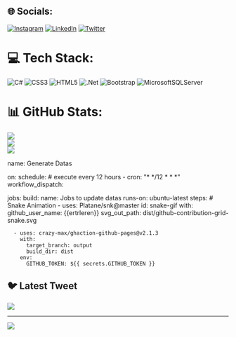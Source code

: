 
## 🌐 Socials:
[![Instagram](https://img.shields.io/badge/Instagram-%23E4405F.svg?logo=Instagram&logoColor=white)](https://instagram.com/ertrleren) [![LinkedIn](https://img.shields.io/badge/LinkedIn-%230077B5.svg?logo=linkedin&logoColor=white)](https://linkedin.com/in/ertrleren) [![Twitter](https://img.shields.io/badge/Twitter-%231DA1F2.svg?logo=Twitter&logoColor=white)](https://twitter.com/ertrleren) 

# 💻 Tech Stack:
![C#](https://img.shields.io/badge/c%23-%23239120.svg?style=plastic&logo=c-sharp&logoColor=white) ![CSS3](https://img.shields.io/badge/css3-%231572B6.svg?style=plastic&logo=css3&logoColor=white) ![HTML5](https://img.shields.io/badge/html5-%23E34F26.svg?style=plastic&logo=html5&logoColor=white) ![.Net](https://img.shields.io/badge/.NET-5C2D91?style=plastic&logo=.net&logoColor=white) ![Bootstrap](https://img.shields.io/badge/bootstrap-%23563D7C.svg?style=plastic&logo=bootstrap&logoColor=white) ![MicrosoftSQLServer](https://img.shields.io/badge/Microsoft%20SQL%20Sever-CC2927?style=plastic&logo=microsoft%20sql%20server&logoColor=white)
# 📊 GitHub Stats:
![](https://github-readme-stats.vercel.app/api?username=ertrleren&theme=radical&hide_border=false&include_all_commits=true&count_private=true)<br/>
![](https://github-readme-streak-stats.herokuapp.com/?user=ertrleren&theme=radical&hide_border=false)<br/>
![](https://github-readme-stats.vercel.app/api/top-langs/?username=ertrleren&theme=radical&hide_border=false&include_all_commits=true&count_private=true&layout=compact)

name: Generate Datas

on:
  schedule: # execute every 12 hours
    - cron: "* */12 * * *"
  workflow_dispatch:

jobs:
  build:
    name: Jobs to update datas
    runs-on: ubuntu-latest
    steps:
      # Snake Animation
      - uses: Platane/snk@master
        id: snake-gif
        with:
          github_user_name: {{ertrleren}}
          svg_out_path: dist/github-contribution-grid-snake.svg

      - uses: crazy-max/ghaction-github-pages@v2.1.3
        with:
          target_branch: output
          build_dir: dist
        env:
          GITHUB_TOKEN: ${{ secrets.GITHUB_TOKEN }}

## 🐦 Latest Tweet
[![](https://gtce.itsvg.in/api?username=ertrleren)](https://github.com/VishwaGauravIn/github-twitter-card-embed)

---
[![](https://visitcount.itsvg.in/api?id=ertrleren&icon=0&color=0)](https://visitcount.itsvg.in)

<!-- Proudly created with GPRM ( https://gprm.itsvg.in ) -->
